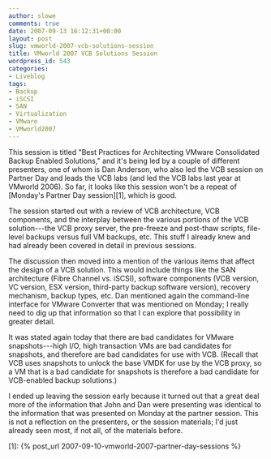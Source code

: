 ```yaml
---
author: slowe
comments: true
date: 2007-09-13 16:12:31+00:00
layout: post
slug: vmworld-2007-vcb-solutions-session
title: VMworld 2007 VCB Solutions Session
wordpress_id: 543
categories:
- Liveblog
tags:
- Backup
- iSCSI
- SAN
- Virtualization
- VMware
- VMworld2007
---
```


This session is titled "Best Practices for Architecting VMware Consolidated Backup Enabled Solutions," and it's being led by a couple of different presenters, one of whom is Dan Anderson, who also led the VCB session on Partner Day and leads the VCB labs (and led the VCB labs last year at VMworld 2006). So far, it looks like this session won't be a repeat of [Monday's Partner Day session][1], which is good.

The session started out with a review of VCB architecture, VCB components, and the interplay between the various portions of the VCB solution---the VCB proxy server, the pre-freeze and post-thaw scripts, file-level backups versus full VM backups, etc. This stuff I already knew and had already been covered in detail in previous sessions.

The discussion then moved into a mention of the various items that affect the design of a VCB solution. This would include things like the SAN architecture (Fibre Channel vs. iSCSI), software components (VCB version, VC version, ESX version, third-party backup software version), recovery mechanism, backup types, etc. Dan mentioned again the command-line interface for VMware Converter that was mentioned on Monday; I really need to dig up that information so that I can explore that possibility in greater detail.

It was stated again today that there are bad candidates for VMware snapshots---high I/O, high transaction VMs are bad candidates for snapshots, and therefore are bad candidates for use with VCB. (Recall that VCB uses snapshots to unlock the base VMDK for use by the VCB proxy, so a VM that is a bad candidate for snapshots is therefore a bad candidate for VCB-enabled backup solutions.)

I ended up leaving the session early because it turned out that a great deal more of the information that John and Dan were presenting was identical to the information that was presented on Monday at the partner session. This is not a reflection on the presenters, or the session materials; I'd just already seen most, if not all, of the materials before.

[1]: {% post_url 2007-09-10-vmworld-2007-partner-day-sessions %}
